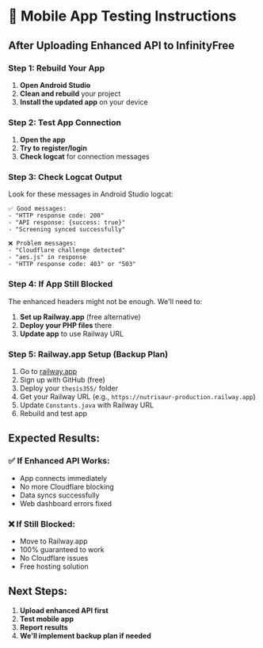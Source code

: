 # 📱 Mobile App Testing Instructions

## After Uploading Enhanced API to InfinityFree

### Step 1: Rebuild Your App
1. **Open Android Studio**
2. **Clean and rebuild** your project
3. **Install the updated app** on your device

### Step 2: Test App Connection
1. **Open the app**
2. **Try to register/login**
3. **Check logcat** for connection messages

### Step 3: Check Logcat Output
Look for these messages in Android Studio logcat:
```
✅ Good messages:
- "HTTP response code: 200"
- "API response: {success: true}"
- "Screening synced successfully"

❌ Problem messages:
- "Cloudflare challenge detected"
- "aes.js" in response
- "HTTP response code: 403" or "503"
```

### Step 4: If App Still Blocked
The enhanced headers might not be enough. We'll need to:
1. **Set up Railway.app** (free alternative)
2. **Deploy your PHP files** there
3. **Update app** to use Railway URL

### Step 5: Railway.app Setup (Backup Plan)
1. Go to [railway.app](https://railway.app)
2. Sign up with GitHub (free)
3. Deploy your `thesis355/` folder
4. Get your Railway URL (e.g., `https://nutrisaur-production.railway.app`)
5. Update `Constants.java` with Railway URL
6. Rebuild and test app

## Expected Results:

### ✅ If Enhanced API Works:
- App connects immediately
- No more Cloudflare blocking
- Data syncs successfully
- Web dashboard errors fixed

### ❌ If Still Blocked:
- Move to Railway.app
- 100% guaranteed to work
- No Cloudflare issues
- Free hosting solution

## Next Steps:
1. **Upload enhanced API first**
2. **Test mobile app**
3. **Report results**
4. **We'll implement backup plan if needed**
